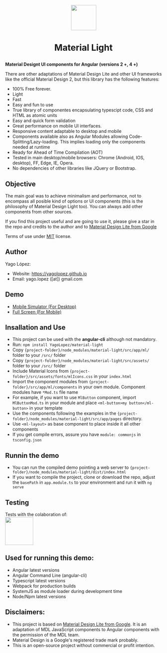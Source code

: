 <p align="center"><img src="src/assets/img/logo.png" style="margin: auto; width: 81px;"></p>

<h1><p align="center">Material Light</p></h1>

**Material Designt UI components for Angular (versions 2 +, 4 +)**

There are other adaptations of Material Design Lite and other UI frameworks like the official Material Design 2, 
but this library has the following features:

- 100% Free forever.
- Light
- Fast
- Easy and fun to use
- True library of componentes encapsulating typescipt code, CSS and HTML as atomic units
- Easy and quick form validation
- Great performance on mobile UI interfaces.
- Responsive content adaptable to desktop and mobile
- Components available also as Angular Modules allowing Code-Splitting/Lazy-loading. This implies loading only the components needed at runtime
- Ready for Ahead of Time Compilation (AOT)
- Tested in main desktop/mobile browsers: Chrome (Android, IOS, desktop), FF, Edge, IE, Opera.
- No dependencies of other libraries like JQuery or Bootstrap.

## Objective

The main goal was to achieve minimalism and performance, not to encompass all posible kind of options or UI components (this is the philosophy of
Material Design Light too). You can always add other components from other sources.

If you find this project useful and are going to use it, please give a star in the repo and credits to the author 
and to <a href="http://getmdl.io" target="_blank">Material Design Lite from Google</a>

Terms of use under <a href="LICENSE.txt">MIT</a> license.

## Author

Yago López:

- Website: <a href="https://yagolopez.github.io" target="_blank">https://yagolopez.github.io</a>
- Email: yago.lopez ([at]) gmail.com

## Demo

<!-- - <a href="http://yagolopez.github.io/material-light/iframe/iframe.html" target="_blank">Desktop PC</a> -->
- <a href="http://mobt.me/Xf27" target="_blank">Mobile Simulator (For Desktop)</a>
- <a href="https://yagolopez.github.io/material-light/dist/index.html" target="_blank">Full Screen (For Mobile)</a>

## Insallation and Use

- This project can be used with the **angular-cli** although not mandatory.
- Run: `npm install YagoLopez/material-light`
- Copy `{project-folder}/node_modules/material-light/src/app/ml/` folder to your `/src/` folder
- Copy `{project-folder}/node_modules/material-light/src/assets/` folder to your `/src/` folder
- Include Material Icons from `{project-folder}/src/assets/fonts/mlIcons.css` in your `index.html`
- Import the component modules from `{project-folder}/src/app/ml/components` in your own module. Component modules have `*Mod.ts` file name
- For example, if you want to use `MlButton` component, import `MlButtonMod.ts` in your module and place `<ml-button>my button</ml-button>` in your template
- Use the components following the examples in the `{project-folder}/node_modules/material-light/src/app/pages` directory.
- Use `<ml-layout>` as base component to place inside it all other components
- If you get compile errors, assure you have `module: commonjs` in `tsconfig.json`

## Runnin the demo

- You can run the compiled demo pointing a web server to `{project-folder}/node_modules/material-light/dist/index.html`
- If you want to compile the project, clone or download the repo, adjust the `basePath` in `app.module.ts` to your environment and run it with `ng serve`

## Testing

<div>Tests with the colaboration of:</div>
<a href="https://www.browserstack.com/" target="_blank"><img src="browserstack-logo.png" height="90px"></a>

## Used for running this demo:

- Angular latest versions
- Angular Command Line (angular-cli)
- Typescript latest versions
- Webpack for production builds
- SystemJS as module loader during development time
- Node/Npm latest versions

## Disclaimers:

- This project is based on <a href="http://getmdl.io" target="_blank">Material Design Lite from Google</a>. It is an adaptation of MDL JavaScript components to Angular components with the permission of the MDL team.
- Material Design is a Google's registered trade mark probably.
- This is an open-source project without commercial or profit intention.
